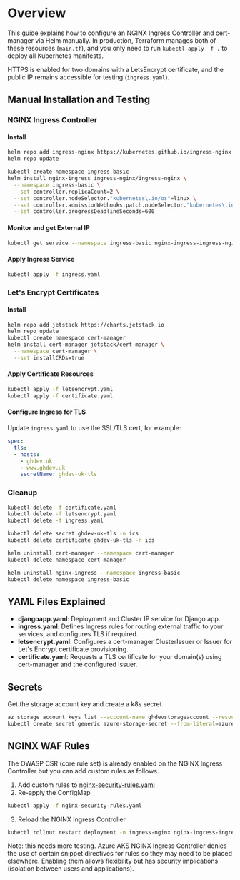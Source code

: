 # Overview
This guide explains how to configure an NGINX Ingress Controller and cert-manager via Helm manually. In production, Terraform manages both of these resources (`main.tf`), and you only need to run `kubectl apply -f .` to deploy all Kubernetes manifests.

HTTPS is enabled for two domains with a LetsEncrypt certificate, and the public IP remains accessible for testing (`ingress.yaml`).

## Manual Installation and Testing

### NGINX Ingress Controller

#### Install
```bash
helm repo add ingress-nginx https://kubernetes.github.io/ingress-nginx
helm repo update

kubectl create namespace ingress-basic
helm install nginx-ingress ingress-nginx/ingress-nginx \
  --namespace ingress-basic \
  --set controller.replicaCount=2 \
  --set controller.nodeSelector."kubernetes\.io/os"=linux \
  --set controller.admissionWebhooks.patch.nodeSelector."kubernetes\.io/os"=linux \
  --set controller.progressDeadlineSeconds=600
```

#### Monitor and get External IP
```bash
kubectl get service --namespace ingress-basic nginx-ingress-ingress-nginx-controller --output wide --watch
```

#### Apply Ingress Service
```bash
kubectl apply -f ingress.yaml
```

### Let's Encrypt Certificates

#### Install
```bash
helm repo add jetstack https://charts.jetstack.io
helm repo update
kubectl create namespace cert-manager
helm install cert-manager jetstack/cert-manager \
  --namespace cert-manager \
  --set installCRDs=true
```

#### Apply Certificate Resources
```bash
kubectl apply -f letsencrypt.yaml
kubectl apply -f certificate.yaml
```

#### Configure Ingress for TLS
Update `ingress.yaml` to use the SSL/TLS cert, for example:
```yaml
spec:
  tls:
  - hosts:
    - ghdev.uk
    - www.ghdev.uk
    secretName: ghdev-uk-tls
```

### Cleanup
```bash
kubectl delete -f certificate.yaml
kubectl delete -f letsencrypt.yaml
kubectl delete -f ingress.yaml

kubectl delete secret ghdev-uk-tls -n ics
kubectl delete certificate ghdev-uk-tls -n ics

helm uninstall cert-manager --namespace cert-manager
kubectl delete namespace cert-manager

helm uninstall nginx-ingress --namespace ingress-basic
kubectl delete namespace ingress-basic
```

## YAML Files Explained
- **djangoapp.yaml**: Deployment and Cluster IP service for Django app.
- **ingress.yaml**: Defines Ingress rules for routing external traffic to your services, and configures TLS if required.
- **letsencrypt.yaml**: Configures a cert-manager ClusterIssuer or Issuer for Let's Encrypt certificate provisioning.
- **certificate.yaml**: Requests a TLS certificate for your domain(s) using cert-manager and the configured issuer.

## Secrets
Get the storage account key and create a k8s secret
```bash
az storage account keys list --account-name ghdevstorageaccount --resource-group ghdev-rg --query "[0].value" -o tsv
kubectl create secret generic azure-storage-secret --from-literal=azurestorageaccountkey=<account-key>
```

## NGINX WAF Rules
The OWASP CSR (core rule set) is already enabled on the NGINX Ingress Controller but you can add custom rules as follows.

1. Add custom rules to [nginx-security-rules.yaml](nginx-security-rules.yaml)
2. Re-apply the ConfigMap
```bash
kubectl apply -f nginx-security-rules.yaml
```
3. Reload the NGINX Ingress Controller
```bash
kubectl rollout restart deployment -n ingress-nginx nginx-ingress-ingress-nginx-controller 
```

Note: this needs more testing. Azure AKS NGINX Ingress Controller denies the use of certain snippet directives for rules so they may need to be placed elsewhere. Enabling them allows flexibility but has security implications (isolation between users and applications).